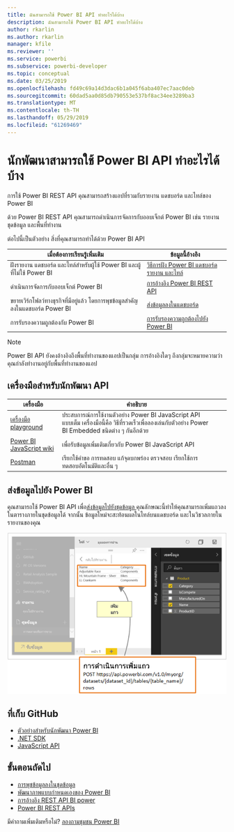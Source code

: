 ```yaml
---
title: ฉันสามารถใช้ Power BI API ทำอะไรได้บ้าง
description: ฉันสามารถใช้ Power BI API ทำอะไรได้บ้าง
author: rkarlin
ms.author: rkarlin
manager: kfile
ms.reviewer: ''
ms.service: powerbi
ms.subservice: powerbi-developer
ms.topic: conceptual
ms.date: 03/25/2019
ms.openlocfilehash: fd49c69a14d3dac6b1a045f6aba407ec7aac0deb
ms.sourcegitcommit: 60dad5aa0d85db790553e537bf8ac34ee3289ba3
ms.translationtype: MT
ms.contentlocale: th-TH
ms.lasthandoff: 05/29/2019
ms.locfileid: "61269469"
---
```

# <a name="what-can-developers-do-with-the-power-bi-api"></a>นักพัฒนาสามารถใช้ Power BI API ทำอะไรได้บ้าง

การใช้ Power BI REST API คุณสามารถสร้างแอปที่รวมกับรายงาน แดชบอร์ด และไทล์ของ Power BI

ด้วย Power BI REST API คุณสามารถดำเนินการจัดการกับออบเจ็กต์ Power BI เช่น รายงาน ชุดข้อมูล และพื้นที่ทำงาน

ต่อไปนี้เป็นตัวอย่าง สิ่งที่คุณสามารถทำได้ด้วย Power BI API

| **เมื่อต้องการเรียนรู้เพิ่มเติม** | **ข้อมูลนี้อ้างอิง** |
|----------------------------------------------------------------------------------|------------------------------------------------------------------------------------|
| ฝังรายงาน แดชบอร์ด และไทล์สำหรับผู้ใช้ Power BI และผู้ที่ไม่ใช้ Power BI | [วิธีการฝัง Power BI แดชบอร์ด รายงาน และไทล์ ](embedding-content.md) |
| ดำเนินการจัดการกับออบเจ็กต์ Power BI | [การอ้างอิง Power BI REST API](https://docs.microsoft.com/rest/api/power-bi/) |
| ขยายเวิร์กโฟลว์ทางธุรกิจที่มีอยู่แล้ว โดยการพุชข้อมูลสำคัญลงในแดชบอร์ด Power BI | [ส่งข้อมูลลงในแดชบอร์ด ](walkthrough-push-data.md) |
| การรับรองความถูกต้องกับ Power BI | [การรับรองความถูกต้องไปยัง Power BI ](get-azuread-access-token.md) |

> [!NOTE]
> Power BI API ยังคงอ้างอิงถึงพื้นที่ทำงานของแอปเป็นกลุ่ม การอ้างอิงใดๆ ถึงกลุ่มจะหมายความว่า คุณกำลังทำงานอยู่กับพื้นที่ทำงานของแอป

## <a name="api-developer-tools"></a>เครื่องมือสำหรับนักพัฒนา API

| เครื่องมือ | คำอธิบาย |  |  |
|-------------------------|---------------------------------------------------------------------------------------------------------------------------------------------------|---|---|
| [เครื่องมือ playground](https://microsoft.github.io/PowerBI-JavaScript/demo) | ประสบการณ์การใช้งานตัวอย่าง Power BI JavaScript API แบบเต็ม เครื่องมือนี้คือ วิธีที่รวดเร็วเพื่อลองเล่นกับตัวอย่าง Power BI Embedded ชนิดต่าง ๆ กันอีกด้วย |  |  |
| [Power BI JavaScript wiki](https://github.com/Microsoft/powerbi-javascript/wiki) | เพื่อรับข้อมูลเพิ่มเติมเกี่ยวกับ Power BI JavaScript API |  |  |
| [Postman](https://www.getpostman.com/) | เรียกใช้คำขอ การทดสอบ แก้จุดบกพร่อง ตรวจสอบ เรียกใช้การทดสอบอัตโนมัติและอื่น ๆ |

## <a name="push-data-into-power-bi"></a>ส่งข้อมูลไปยัง Power BI

คุณสามารถใช้ Power BI API เพื่อ[ส่งข้อมูลไปยังชุดข้อมูล ](walkthrough-push-data.md) คุณลักษณะนี้ทำให้คุณสามารถเพิ่มแถวลงในตารางภายในชุดข้อมูลได้ จากนั้น ข้อมูลใหม่จะสะท้อนผลในไทล์บนแดชบอร์ด และในวิชวลภายในรายงานของคุณ

![ตัวอย่างการส่งข้อมูล](media/what-can-you-do/powerbi-push-data.png)

## <a name="github-repositories"></a>ที่เก็บ GitHub

* [ตัวอย่างสำหรับนักพัฒนา Power BI](https://github.com/Microsoft/PowerBI-Developer-Samples)
* [.NET SDK](https://github.com/Microsoft/PowerBI-CSharp)
* [JavaScript API](https://github.com/Microsoft/PowerBI-JavaScript)

## <a name="next-steps"></a>ขั้นตอนถัดไป

* [การพุชข้อมูลลงในชุดข้อมูล](walkthrough-push-data.md)
* [พัฒนาภาพแบบกำหนดเองของ Power BI](custom-visual-develop-tutorial.md)
* [การอ้างอิง REST API BI power](rest-api-reference.md)
* [Power BI REST APIs](https://docs.microsoft.com/rest/api/power-bi/)

มีคำถามเพิ่มเติมหรือไม่? [ลองถามชุมชน Power BI](http://community.powerbi.com/)
